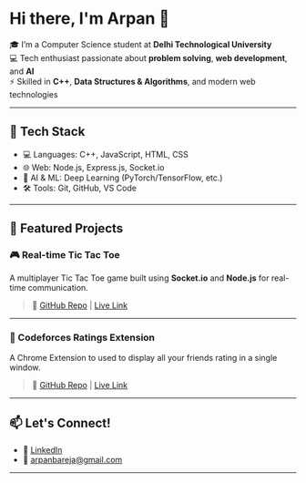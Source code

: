 # Hi there, I'm Arpan 👋

🎓 I’m a Computer Science student at **Delhi Technological University**  
💻 Tech enthusiast passionate about **problem solving**, **web development**, and **AI**  
⚡ Skilled in **C++**, **Data Structures & Algorithms**, and modern web technologies

---

## 🚀 Tech Stack

- 💻 Languages: C++, JavaScript, HTML, CSS  
- 🌐 Web: Node.js, Express.js, Socket.io  
- 🤖 AI & ML: Deep Learning (PyTorch/TensorFlow, etc.)  
- 🛠️ Tools: Git, GitHub, VS Code

---

## 📌 Featured Projects

### 🎮 Real-time Tic Tac Toe
A multiplayer Tic Tac Toe game built using **Socket.io** and **Node.js** for real-time communication.  
> 🔗 [GitHub Repo](https://github.com/ArpanBareja/RealTime-TicTacToe) | [Live Link](https://tictactoe-k069.onrender.com/)

---

### 🧩 Codeforces Ratings Extension
A Chrome Extension to used to display all your friends rating in a single window. 
> 🔗 [GitHub Repo](https://github.com/ArpanBareja/Codeforces-Ratings) | [Live Link](https://chromewebstore.google.com/detail/ncabpddnbkajknjbmmlbgppocbbechoi)

---



## 📫 Let's Connect!

- 💼 [LinkedIn](https://www.linkedin.com/in/arpan-bareja/)
- 📧 arpanbareja@gmail.com

---

